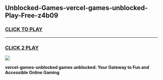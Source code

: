 
## Unblocked-Games-vercel-games-unblocked-Play-Free-z4b09
<h3>
<a href="https://premium76.site?title=vercel-games-unblocked&ref=10A">CLICK TO PLAY</a></h3>
<hr>

<h3>
<a href="https://premium76.site?title=vercel-games-unblocked&ref=10A">CLICK 2 PLAY</a>
  
</h3>

<a href="https://premium76.site?title=vercel-games-unblocked&ref=10A"><img src="https://clearcache.store/games.png"></a>


**vercel-games-unblocked games unblocked: Your Gateway to Fun and Accessible Online Gaming**
